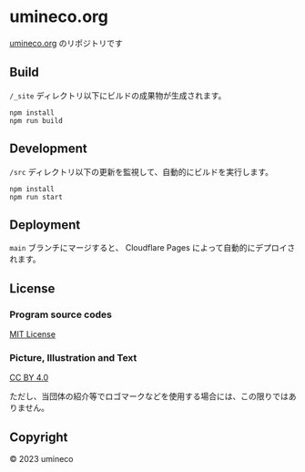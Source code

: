 # umineco.org

[umineco.org](https://umineco.org) のリポジトリです

## Build

`/_site` ディレクトリ以下にビルドの成果物が生成されます。

```
npm install
npm run build
```

## Development

`/src` ディレクトリ以下の更新を監視して、自動的にビルドを実行します。

```
npm install
npm run start
```

## Deployment

`main` ブランチにマージすると、 Cloudflare Pages によって自動的にデプロイされます。

## License

### Program source codes

[MIT License](LICENSE)

### Picture, Illustration and Text

[CC BY 4.0](https://creativecommons.org/licenses/by/4.0/deed.ja)

ただし、当団体の紹介等でロゴマークなどを使用する場合には、この限りではありません。

## Copyright

&copy; 2023 umineco
